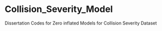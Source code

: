 # Collision_Severity_Model
Dissertation Codes for Zero inflated Models for Collision Severity Dataset
